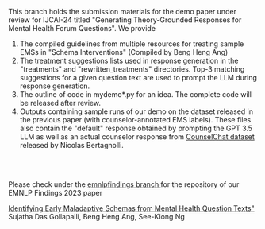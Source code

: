 

This branch holds the submission materials for the demo paper under review for IJCAI-24
titled "Generating Theory-Grounded Responses for Mental Health Forum Questions". We provide
<ol>
<li>The compiled guidelines from multiple resources for treating sample EMSs in "Schema Interventions" (Compiled by Beng Heng Ang)
</li>
<li>The treatment suggestions lists used in response generation in the "treatments" and "rewritten_treatments" directories. 
Top-3 matching suggestions for a given question text
are used to prompt the LLM during response generation.
</li>
<li>
The outline of code in mydemo*.py for an idea. The complete code will be released after review.
</li>
<li>
Outputs containing sample runs of our demo on the dataset released in the previous paper (with counselor-annotated EMS labels).
These files also contain the "default" response obtained by prompting the GPT 3.5 LLM as well as an actual counselor response
from <a href="https://github.com/nbertagnolli/counsel-chat">CounselChat dataset</a> released by Nicolas Bertagnolli.
</li>
</ol>

<br>
<br>

Please check under the <a href="https://github.com/NUS-IDS/ems_mentalhealth/tree/emnlpfindings"> emnlpfindings branch </a> for the repository 
of our EMNLP Findings 2023 paper 

<a href="https://aclanthology.org/2023.findings-emnlp.792/">Identifying Early Maladaptive Schemas from Mental Health Question Texts" </a>
Sujatha Das Gollapalli, Beng Heng Ang, See-Kiong Ng
